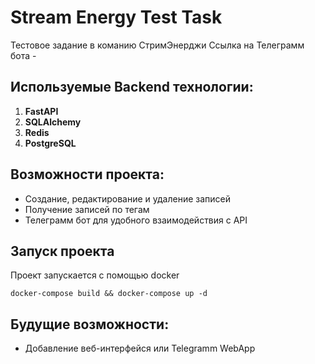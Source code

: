 # Stream Energy Test Task
Тестовое задание в команию СтримЭнерджи
Ссылка на Телеграмм бота - 

## Используемые Backend технологии:
1. **FastAPI**  
2. **SQLAlchemy**  
3. **Redis**
4. **PostgreSQL**

## Возможности проекта:
- Создание, редактирование и удаление записей
- Получение записей по тегам
- Телеграмм бот для удобного взаимодействия с API

## Запуск проекта
Проект запускается с помощью docker

```
docker-compose build && docker-compose up -d
```

## Будущие возможности:
- Добавление веб-интерфейся или Telegramm WebApp
